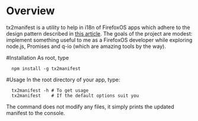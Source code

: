 # Overview
tx2manifest is a utility to help in i18n of FirefoxOS apps which adhere to the design pattern described in [this article](https://developer.mozilla.org/en-US/Apps/Build/Localization/App_Localization_with_Transifex).
The goals of the project are modest: implement something useful to me as a FirefoxOS developer while exploring node.js, Promises and q-io (which are amazing tools by the way).

#Installation
As root, type
```
  npm install -g tx2manifest
```

#Usage
In the root directory of your app, type:
```
  tx2manifest -h # To get usage
  tx2manifest    # If the default options suit you 
```
The command does not modify any files, it simply prints the updated manifest to the console.
